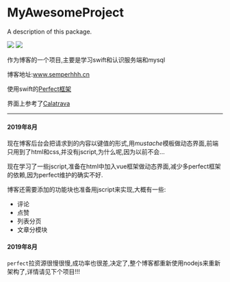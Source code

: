 # MyAwesomeProject

A description of this package.

<p><img src="https://img.shields.io/badge/language-Swift4.2-yellow.svg">
    <img src="https://img.shields.io/badge/Database-Mysql-green.svg">
</p>

作为博客的一个项目,主要是学习swift和认识服务端和mysql

博客地址:www.semperhhh.cn

使用swift的[Perfect框架](https://github.com/PerfectlySoft/Perfect)

界面上参考了[Calatrava](https://github.com/enums/Calatrava)

---

#### 2019年8月

现在博客后台会把请求到的内容以键值的形式,用*mustache*模板做动态界面,前端只用到了html和css,并没有jscript,为什么呢,因为以前不会...

现在学习了一些jscript,准备在html中加入vue框架做动态界面,减少多perfect框架的依赖,因为perfect维护的确实不好.

博客还需要添加的功能块也准备用jscript来实现,大概有一些:
* 评论
* 点赞
* 列表分页
* 文章分模块

#### 2019年8月

``perfect``拉资源很慢很慢,成功率也很差,决定了,整个博客都重新使用nodejs来重新架构了,详情请见下个项目!!!
